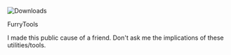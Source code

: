 ![Downloads](https://img.shields.io/github/downloads/Saniee/FurryTools/total?style=flat-square)

FurryTools

I made this public cause of a friend. Don't ask me the implications of these utilities/tools.
